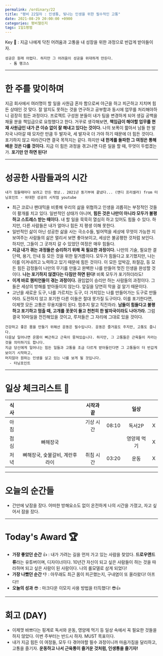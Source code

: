 ```yaml
---
permalink: /ordinary/22
title: "평비 22일차 : 인생통, 빛나는 인생을 위한 필수적인 고통"
date: 2021-08-29 20:00:00 +0900
categories: 평비챌린지
tags: 1일1평범
---  
```

Key 🔑 : 지금 나에게 닥친 어려움과 고통을 내 성장을 위한 과정으로 반갑게 받아들이자.
```
성공은 원래 어렵다. 하지만 그 어려움이 성공을 위대하게 만든다.
  - 톰 행크스
```

---
# 한 주를 맞이하며
지금 회사에서 여러명이 할 일을 사원급 혼자 함으로써 야근을 하고 피곤하고 지치며 힘든 상태인 것 맞다. 잘 알지도 못하는 것을 연구하고 공부함과 동시에 업무를 처리해야하니 굉장히 힘든 과정이다. 프로젝트 구성원 분들이 내가 팀을 변경하게 되어 생길 공백을 채울 분을 책임급으로 요청했다고 한다. 거꾸로 생각해보면, **책임급이 해야할 업무를 현재 사원급인 내가 큰 이슈 없이 잘 해내고 있다는 것이다.** 나의 보폭이 짧아서 남들 한 발자국 나아갈 때 모자란 만큼 두 발자국, 세 발자국 더 가야 하기 때문에 더 힘든 것이다. 포기하지 않고 따라간다면 결국 목적지는 같다. 하지만 **내 한계를 돌파한 그 여정은 통해 배운 것은 다를 것이다.** 지금 이 힘든 과정을 겪고나면 다른 일을 할 때, 무엇이 두렵겠는가. **포기만 안 하면 된다!**

---
# 성공한 사람들과의 시간
`내가 힘들때마다 보려고 만든 영상.. 2021년 동기부여 끝냈다... (앤디 프리셀라) from 터닝포인트 - 위대한 성공의 시작점 youtube`  
- 최근 코로나 팬대믹을 비롯해 우리의 삶을 위협하고 인생을 괴롭히는 부정적인 것들이 활개를 치고 있다. 일반적인 상태가 아니며, **힘든 것은 나만이 아니라 모두가 불평하고 스트레스 받는 때이다.** 내 할 일을 묵묵히 열심히 하고 있어도 힘들 수 있다. 하지만, 다른 사람들은 내가 얼마나 힘든 지 평생 이해 못한다.
- 일반적인 삶이 아닌 성공한 삶을 사는 극소수들, 빌어먹을 세상에 무엇이 가능한 지 보여주는 사람들의 삶은 멀리서 보면 좋아보이고, 세상은 불공평한 것처럼 보인다. 하지만, 그들이 그 곳까지 갈 수 있었던 여정은 매우 힘들다.
- **지금 내가 겪는 과정들은 승리하기 위해 꼭 필요한 과정이다.** 나만의 기술, 필요한 결단력, 용기, 인내 등 모든 것을 위한 밑거름이다. 모두가 힘들다고 포기했지만, 나는 이를 이겨내려고 노력하고 있기 때문에 힘든 것이다. 이 모든 압박감, 좌절감, 등 모든 힘든 감정들이 나만의 무기를 만들고 완벽한 나를 만들어 멋진 인생을 완성할 것이다. **나는 포기하지 않겠다는 다짐만 하면 된다!** 비록 모두가 포기하더라도!
- **이게 바로 챔피언들이 겪는 과정이다.** 끊임없이 승리만 하는 사람들의 과정이다. 그들은 세상의 방해를 받아들이지 않는다. 앞길을 당연히 막을 걸 알기 때문이다. 
- 고난을 새로운 도구, 나를 가르치는 도구, 더 가치있는 나를 만들어가는 도구로 만들어라. 도전하지 않고 포기한 다른 이들은 절대 못가질 도구이다. 이를 포기한다면, 이제껏 모든 고통은 무용지물이 된다. 멈추지 말고 직진하라. **남들이 힘들다고 불평하고 포기하고 멈출 때, 고개를 꼿꼿이 들고 천천히 한 발자국이라도 나아가라.** 그럼 결국 10마일을 전진해있을 것이고, 루저들은 그 자리에 그대로 있을 것이다.

```
건강하고 좋은 몸을 만들기 위해선 운동은 필수입니다. 운동은 즐거움도 주지만, 고통도 줍니다.
다음날 일어나면 온몸이 뻐근하고 근육이 뭉쳐있습니다. 하지만, 그 고통들은 근육들이 자라는 것을 의미하기도 합니다.
지금 당신에게 일어나는 힘든 일들과 고통을 조금 다르게 받아들인다면 그 고통들이 더 반갑게 보이기 시작하고,
머지않아 원하는 인생을 살고 있는 나를 보게 될 것입니다.
  - 터닝포인트
```

---
# 일상 체크리스트 📃

| 식사 |  | 시작과 끝 |  | 일상 |  |
|:----:|:----:|:----:|:----:|:----:|:----:|
| 아침 |  | 기상 시간 | 08:10 | 독서2P | X |
| 점심 | 뼈해장국 |  |  | 영양제 먹기 | X |
| 저녁 | 뼈해장국, 숯불갈비, 계란후라이 | 취침 시간 | 03:20 | 운동 | X |

---
# 오늘의 순간들
- 간만에 낮잠을 잤다. 어떠한 방해요소도 없이 온전하게 나의 시간을 가졌고, 자고 싶어서 잠을 잤다.

---
# Today's Award 🏆
- **가장 좋았던 순간** 👍 : 내가 가려는 길을 먼저 가고 있는 사람을 찾았다. **드로우앤드류**라는 유튜버이며, 디자이너이다. 10년간 자신이 되고 싶은 사람들이 하는 것을 따라하며 되고 싶은 사람이 된 사람이다. 나의 롤모델로 삼게 되었다!
- **가장 나빴던 순간** 👎 : 아무래도 최근 몸이 피곤했는지, 구내염이 또 올라왔다! 아프다!!
- **오늘의 성과** 😎 : 마크다운 이모지 사용 방법을 터득했다! 😎👍

---
# 회고 (DAY)
- 이제껏 바쁘다는 핑계로 독서와 운동, 영양제 먹기 등 일상 속에서 꼭 필요한 것들을 하지 않았다. 이번 주부터는 반드시 하자. MUST 목표이다.
- 내가 지금 힘든 이 여정들, 모두 다 겪어야할 필수 과정이니까 마음가짐을 달리하고, 고통을 즐기자. **운동하고 나서 근육통이 즐거운 것처럼, 인생통을 즐기자!**